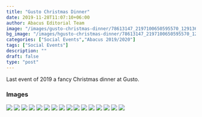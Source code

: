 ```yaml
---
title: "Gusto Christmas Dinner"
date: 2019-11-28T11:07:10+06:00
author: Abacus Editorial Team
image: "/images/gusto-christmas-dinner/78613147_2197100650595570_1291367524830543872_o.jpg"
bg_image: "/images/hgusto-christmas-dinner/78613147_2197100650595570_1291367524830543872_o.jpg"
categories: ["Social Events","Abacus 2019/2020"]
tags: ["Social Events"]
description: ""
draft: false
type: "post"
---
```


Last event of 2019 a fancy Christmas dinner at Gusto.

### Images


![](/images/gusto-christmas-dinner/78065534_2197101010595534_4555464260867588096_o.jpg)
![](/images/gusto-christmas-dinner/78093350_2197100633928905_7544570407198654464_o.jpg)
![](/images/gusto-christmas-dinner/78237744_2197100873928881_2827405901856505856_o.jpg)
![](/images/gusto-christmas-dinner/78290877_2197100580595577_4180269640309538816_o.jpg)
![](/images/gusto-christmas-dinner/78306814_2197100493928919_7168346712476483584_o.jpg)
![](/images/gusto-christmas-dinner/78357923_2197101067262195_1945986086236848128_o.jpg)
![](/images/gusto-christmas-dinner/78529646_2197101257262176_1641288393155411968_o.jpg)
![](/images/gusto-christmas-dinner/78550432_2197101200595515_1788604126435737600_o.jpg)
![](/images/gusto-christmas-dinner/79146366_2197100800595555_5665897453606404096_o.jpg)
![](/images/gusto-christmas-dinner/79174855_2197101467262155_7216455190914793472_o.jpg)
![](/images/gusto-christmas-dinner/79258746_2197101597262142_9174915739079933952_o.jpg)
![](/images/gusto-christmas-dinner/79264576_2197101060595529_937024918954967040_o.jpg)
![](/images/gusto-christmas-dinner/79358586_2197100890595546_2357669846998581248_o.jpg)
![](/images/gusto-christmas-dinner/79449698_2197100450595590_4911993103881076736_o.jpg)
![](/images/gusto-christmas-dinner/79676971_2197101243928844_4374782953889202176_o.jpg)
![](/images/gusto-christmas-dinner/79696788_2197101583928810_7977052821969174528_o.jpg)